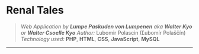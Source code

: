 # **Renal Tales**

> *Web Application by* ***Lumpe Paskuden von Lumpenen*** *aka* ***Walter Kyo*** *or* ***Walter Csoelle Kyo***
> *Author:* Lubomir Polascin (Ľubomír Polaščín)
> *Technology used:* **PHP**, **HTML**, **CSS**, **JavaScript**, **MySQL**

---

